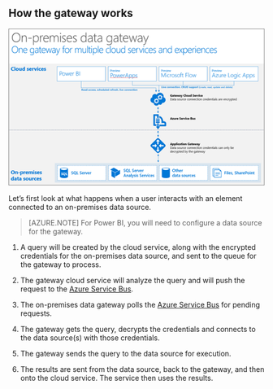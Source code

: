 ## How the gateway works 

![on-prem-data-gateway-how-it-works](./media/gateway-onprem-how-it-works-include/on-prem-data-gateway-how-it-works.png)

Let’s first look at what happens when a user interacts with an element connected to an on-premises data source. 

> [AZURE.NOTE] For Power BI, you will need to configure a data source for the gateway.

1.	A query will be created by the cloud service, along with the encrypted credentials for the on-premises data source, and sent to the queue for the gateway to process.

2.	The gateway cloud service will analyze the query and will push the request to the [Azure Service Bus](https://azure.microsoft.com/documentation/services/service-bus/).

3.	The on-premises data gateway polls the [Azure Service Bus](https://azure.microsoft.com/documentation/services/service-bus/) for pending requests.

4.	The gateway gets the query, decrypts the credentials and connects to the data source(s) with those credentials.

5.	The gateway sends the query to the data source for execution.

6.	The results are sent from the data source, back to the gateway, and then onto the cloud service. The service then uses the results.